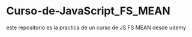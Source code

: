 # Curso-de-JavaScript_FS_MEAN
este repositorio es la practica de un curso de JS FS MEAN desde udemy
